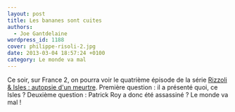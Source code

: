 ```yaml
---
layout: post
title: Les bananes sont cuites
authors:
  - Joe Gantdelaine
wordpress_id: 1188
cover: philippe-risoli-2.jpg
date: 2013-03-04 18:57:24 +0100
category: Le monde va mal
---
```


Ce soir, sur France 2, on pourra voir le quatrième épisode de la série
[Rizzoli & Isles : autopsie d'un meurtre](http://www.allocine.fr/series/ficheserie_gen_cserie=8093.html).
Première question : il a présenté quoi, ce Isles ? Deuxième question : Patrick
Roy a donc été assassiné ? Le monde va mal !
